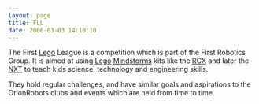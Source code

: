 ```yaml
---
layout: page
title: FLL
date: 2006-03-03 14:10:10
---
```

The First [Lego](/wiki/lego.html "The best known construction toy") League is a competition which is part of the First Robotics Group. It is aimed at using [Lego](/wiki/lego.html "The best known construction toy") [Mindstorms](/wiki/mindstorms.html "A Robotic construction toy system from Lego") kits like the [RCX](/wiki/rcx.html "The Lego Robot Command Explorer") and later the [NXT](/wiki/nxt.html "Lego's NeXT generation robotics kit") to teach kids science, technology and engineering skills.

They hold regular challenges, and have similar goals and aspirations to the OrionRobots clubs and events which are held from time to time.
